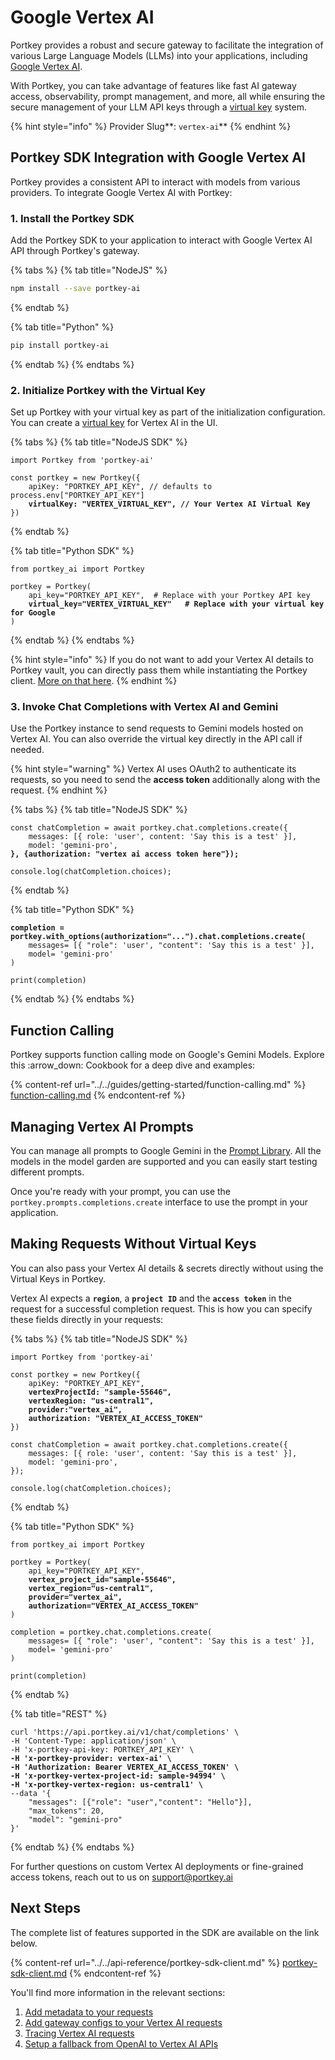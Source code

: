 # Google Vertex AI

Portkey provides a robust and secure gateway to facilitate the integration of various Large Language Models (LLMs) into your applications, including [Google Vertex AI](https://cloud.google.com/vertex-ai?hl=en).

With Portkey, you can take advantage of features like fast AI gateway access, observability, prompt management, and more, all while ensuring the secure management of your LLM API keys through a [virtual key](../../product/ai-gateway-streamline-llm-integrations/virtual-keys/) system.

{% hint style="info" %}
Provider Slug**: **<mark style="color:blue;">**`vertex-ai`**</mark>
{% endhint %}

## Portkey SDK Integration with Google Vertex AI

Portkey provides a consistent API to interact with models from various providers. To integrate Google Vertex AI with Portkey:

### **1. Install the Portkey SDK**

Add the Portkey SDK to your application to interact with Google Vertex AI API through Portkey's gateway.

{% tabs %}
{% tab title="NodeJS" %}
```bash
npm install --save portkey-ai
```
{% endtab %}

{% tab title="Python" %}
```bash
pip install portkey-ai
```
{% endtab %}
{% endtabs %}

### **2. Initialize Portkey with the Virtual Key**

Set up Portkey with your virtual key as part of the initialization configuration. You can create a [virtual key](../../product/ai-gateway-streamline-llm-integrations/virtual-keys/) for Vertex AI in the UI.

{% tabs %}
{% tab title="NodeJS SDK" %}
<pre class="language-javascript"><code class="lang-javascript">import Portkey from 'portkey-ai'
 
const portkey = new Portkey({
    apiKey: "PORTKEY_API_KEY", // defaults to process.env["PORTKEY_API_KEY"]
<strong>    virtualKey: "VERTEX_VIRTUAL_KEY", // Your Vertex AI Virtual Key
</strong>})
</code></pre>
{% endtab %}

{% tab title="Python SDK" %}
<pre class="language-python"><code class="lang-python">from portkey_ai import Portkey

portkey = Portkey(
    api_key="PORTKEY_API_KEY",  # Replace with your Portkey API key
<strong>    virtual_key="VERTEX_VIRTUAL_KEY"   # Replace with your virtual key for Google
</strong>)
</code></pre>
{% endtab %}
{% endtabs %}

{% hint style="info" %}
If you do not want to add your Vertex AI details to Portkey vault, you can directly pass them while instantiating the Portkey client. [More on that here](vertex-ai.md#making-requests-without-virtual-keys).
{% endhint %}

### **3. Invoke Chat Completions with** Vertex AI and Gemini&#x20;

Use the Portkey instance to send requests to Gemini models hosted on Vertex AI. You can also override the virtual key directly in the API call if needed.

{% hint style="warning" %}
Vertex AI uses OAuth2 to authenticate its requests, so you need to send the **access token** additionally along with the request.
{% endhint %}

{% tabs %}
{% tab title="NodeJS SDK" %}
<pre class="language-javascript"><code class="lang-javascript">const chatCompletion = await portkey.chat.completions.create({
    messages: [{ role: 'user', content: 'Say this is a test' }],
    model: 'gemini-pro',
<strong>}, {authorization: "vertex ai access token here"});
</strong>
console.log(chatCompletion.choices);
</code></pre>
{% endtab %}

{% tab title="Python SDK" %}
<pre class="language-python"><code class="lang-python"><strong>completion = portkey.with_options(authorization="...").chat.completions.create(
</strong>    messages= [{ "role": 'user', "content": 'Say this is a test' }],
    model= 'gemini-pro'
)

print(completion)
</code></pre>
{% endtab %}
{% endtabs %}

## Function Calling

Portkey supports function calling mode on Google's Gemini Models. Explore this :arrow\_down: Cookbook for a deep dive and examples:

{% content-ref url="../../guides/getting-started/function-calling.md" %}
[function-calling.md](../../guides/getting-started/function-calling.md)
{% endcontent-ref %}

## Managing Vertex AI Prompts

You can manage all prompts to Google Gemini in the [Prompt Library](../../product/prompt-library.md). All the models in the model garden are supported and you can easily start testing different prompts.

Once you're ready with your prompt, you can use the `portkey.prompts.completions.create` interface to use the prompt in your application.

## Making Requests Without Virtual Keys <a href="#making-requests-without-virtual-keys" id="making-requests-without-virtual-keys"></a>

You can also pass your Vertex AI details & secrets directly without using the Virtual Keys in Portkey.

Vertex AI expects a **`region`**, a **`project ID`** and the **`access token`** in the request for a successful completion request. This is how you can specify these fields directly in your requests:

{% tabs %}
{% tab title="NodeJS SDK" %}
<pre class="language-javascript"><code class="lang-javascript">import Portkey from 'portkey-ai'
 
const portkey = new Portkey({
    apiKey: "PORTKEY_API_KEY",
<strong>    vertexProjectId: "sample-55646",
</strong><strong>    vertexRegion: "us-central1",
</strong><strong>    provider:"vertex_ai",
</strong><strong>    authorization: "VERTEX_AI_ACCESS_TOKEN"
</strong>})

const chatCompletion = await portkey.chat.completions.create({
    messages: [{ role: 'user', content: 'Say this is a test' }],
    model: 'gemini-pro',
});

console.log(chatCompletion.choices);
</code></pre>
{% endtab %}

{% tab title="Python SDK" %}
<pre class="language-python"><code class="lang-python">from portkey_ai import Portkey

portkey = Portkey(
    api_key="PORTKEY_API_KEY",
<strong>    vertex_project_id="sample-55646",
</strong><strong>    vertex_region="us-central1",
</strong><strong>    provider="vertex_ai",
</strong><strong>    authorization="VERTEX_AI_ACCESS_TOKEN"
</strong>)

completion = portkey.chat.completions.create(
    messages= [{ "role": 'user', "content": 'Say this is a test' }],
    model= 'gemini-pro'
)

print(completion)
</code></pre>
{% endtab %}

{% tab title="REST" %}
<pre class="language-bash"><code class="lang-bash">curl 'https://api.portkey.ai/v1/chat/completions' \
-H 'Content-Type: application/json' \
-H 'x-portkey-api-key: PORTKEY_API_KEY' \
<strong>-H 'x-portkey-provider: vertex-ai' \
</strong><strong>-H 'Authorization: Bearer VERTEX_AI_ACCESS_TOKEN' \
</strong><strong>-H 'x-portkey-vertex-project-id: sample-94994' \
</strong><strong>-H 'x-portkey-vertex-region: us-central1' \
</strong>--data '{
    "messages": [{"role": "user","content": "Hello"}],
    "max_tokens": 20,
    "model": "gemini-pro"
}'
</code></pre>
{% endtab %}
{% endtabs %}

For further questions on custom Vertex AI deployments or fine-grained access tokens, reach out to us on support@portkey.ai

## Next Steps

The complete list of features supported in the SDK are available on the link below.

{% content-ref url="../../api-reference/portkey-sdk-client.md" %}
[portkey-sdk-client.md](../../api-reference/portkey-sdk-client.md)
{% endcontent-ref %}

You'll find more information in the relevant sections:

1. [Add metadata to your requests](../../product/observability-modern-monitoring-for-llms/metadata.md)
2. [Add gateway configs to your Vertex AI requests](../../product/ai-gateway-streamline-llm-integrations/configs.md)
3. [Tracing Vertex AI requests](../../product/observability-modern-monitoring-for-llms/traces.md)
4. [Setup a fallback from OpenAI to Vertex AI APIs](../../product/ai-gateway-streamline-llm-integrations/fallbacks.md)
